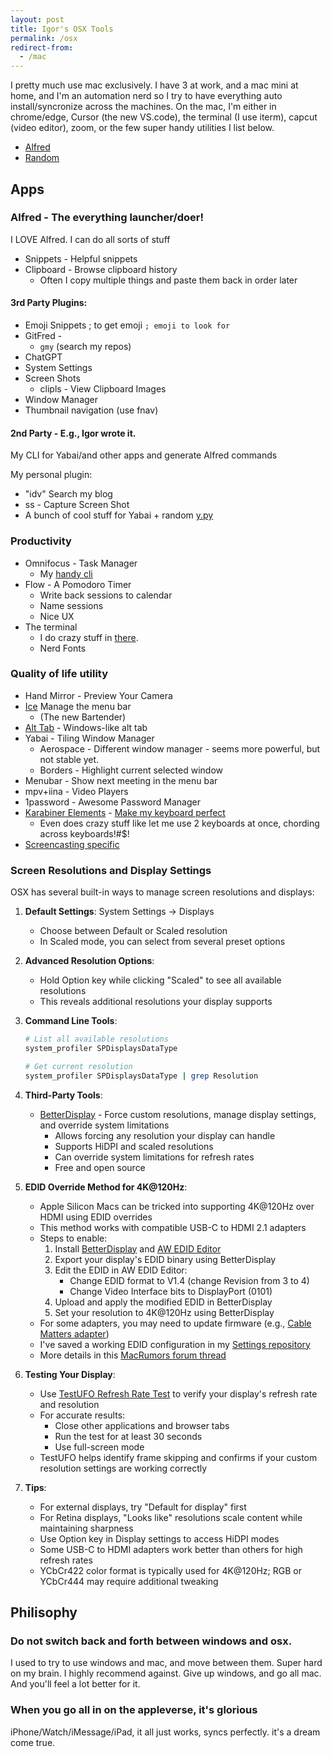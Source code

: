 ```yaml
---
layout: post
title: Igor's OSX Tools
permalink: /osx
redirect-from:
  - /mac
---
```


I pretty much use mac exclusively. I have 3 at work, and a mac mini at home, and I'm an automation nerd so I try to have everything auto install/syncronize across the machines. On the mac, I'm either in chrome/edge, Cursor (the new VS.code), the terminal (I use iterm), capcut (video editor), zoom, or the few super handy utilities I list below.

<!-- prettier-ignore-start -->
<!-- vim-markdown-toc GFM -->

- [Alfred](#alfred)
- [Random](#random)

<!-- vim-markdown-toc -->
<!-- prettier-ignore-end -->

## Apps

### Alfred - The everything launcher/doer!

I LOVE Alfred. I can do all sorts of stuff

- Snippets - Helpful snippets
- Clipboard - Browse clipboard history
  - Often I copy multiple things and paste them back in order later

#### 3rd Party Plugins:

- Emoji Snippets ; to get emoji
  `; emoji to look for`
- GitFred -
  - `gmy` (search my repos)
- ChatGPT
- System Settings
- Screen Shots
  - clipls - View Clipboard Images
- Window Manager
- Thumbnail navigation (use fnav)

#### 2nd Party - E.g., Igor wrote it.

My CLI for Yabai/and other apps and generate Alfred commands

My personal plugin:

- "idv" Search my blog
- ss - Capture Screen Shot
- A bunch of cool stuff for Yabai + random [y.py](https://github.com/idvorkin/settings/blob/313acb3b163ec3bb3dd89ac0c970031ffbf8af8c/py/y.py?plain=1#L578)

### Productivity

- Omnifocus - Task Manager
  - My [handy cli](https://github.com/idvorkin/omnifocus_cli)
- Flow - A Pomodoro Timer
  - Write back sessions to calendar
  - Name sessions
  - Nice UX
- The terminal
  - I do crazy stuff in [there](https://github.com/idvorkin/settings).
  - Nerd Fonts

### Quality of life utility

- Hand Mirror - Preview Your Camera
- [Ice](https://github.com/jordanbaird/Ice) Manage the menu bar
  - (The new Bartender)
- [Alt Tab](https://alt-tab-macos.netlify.app/) - Windows-like alt tab
- Yabai - Tiling Window Manager
  - Aerospace - Different window manager - seems more powerful, but not stable yet.
  - Borders - Highlight current selected window
- Menubar - Show next meeting in the menu bar
- mpv+iina - Video Players
- 1password - Awesome Password Manager
- [Karabiner Elements](https://karabiner-elements.pqrs.org/) - [Make my keyboard perfect](https://github.com/idvorkin/settings/blob/313acb3b163ec3bb3dd89ac0c970031ffbf8af8c/mac/karabiner.json?plain=1#L1)
  - Even does crazy stuff like let me use 2 keyboards at once, chording across keyboards!#$!
- [Screencasting specific](/screencast)

### Screen Resolutions and Display Settings

OSX has several built-in ways to manage screen resolutions and displays:

1. **Default Settings**: System Settings -> Displays

   - Choose between Default or Scaled resolution
   - In Scaled mode, you can select from several preset options

2. **Advanced Resolution Options**:

   - Hold Option key while clicking "Scaled" to see all available resolutions
   - This reveals additional resolutions your display supports

3. **Command Line Tools**:

   ```bash
   # List all available resolutions
   system_profiler SPDisplaysDataType

   # Get current resolution
   system_profiler SPDisplaysDataType | grep Resolution
   ```

4. **Third-Party Tools**:

   - [BetterDisplay](https://github.com/waydabber/BetterDisplay) - Force custom resolutions, manage display settings, and override system limitations
     - Allows forcing any resolution your display can handle
     - Supports HiDPI and scaled resolutions
     - Can override system limitations for refresh rates
     - Free and open source

5. **EDID Override Method for 4K@120Hz**:

   - Apple Silicon Macs can be tricked into supporting 4K@120Hz over HDMI using EDID overrides
   - This method works with compatible USB-C to HDMI 2.1 adapters
   - Steps to enable:
     1. Install [BetterDisplay](https://github.com/waydabber/BetterDisplay) and [AW EDID Editor](https://www.analogway.com/americas/products/software-tools/aw-edid-editor/)
     2. Export your display's EDID binary using BetterDisplay
     3. Edit the EDID in AW EDID Editor:
        - Change EDID format to V1.4 (change Revision from 3 to 4)
        - Change Video Interface bits to DisplayPort (0101)
     4. Upload and apply the modified EDID in BetterDisplay
     5. Set your resolution to 4K@120Hz using BetterDisplay
   - For some adapters, you may need to update firmware (e.g., [Cable Matters adapter](https://www.amazon.com/dp/B08MSWMXT4))
   - I've saved a working EDID configuration in my [Settings repository](https://github.com/idvorkin/Settings/commit/e08bba550fa1523b6d099601e7a09146213587df)
   - More details in this [MacRumors forum thread](https://forums.macrumors.com/threads/mac-mini-4k-120hz.2267035/page-31?post=31952813#post-31952813)

6. **Testing Your Display**:

   - Use [TestUFO Refresh Rate Test](https://www.testufo.com/refreshrate) to verify your display's refresh rate and resolution
   - For accurate results:
     - Close other applications and browser tabs
     - Run the test for at least 30 seconds
     - Use full-screen mode
   - TestUFO helps identify frame skipping and confirms if your custom resolution settings are working correctly

7. **Tips**:
   - For external displays, try "Default for display" first
   - For Retina displays, "Looks like" resolutions scale content while maintaining sharpness
   - Use Option key in Display settings to access HiDPI modes
   - Some USB-C to HDMI adapters work better than others for high refresh rates
   - YCbCr422 color format is typically used for 4K@120Hz; RGB or YCbCr444 may require additional tweaking

## Philisophy

### Do not switch back and forth between windows and osx.

I used to try to use windows and mac, and move between them. Super hard on my brain. I highly recommend against. Give up windows, and go all mac. And you'll feel a lot better for it.

### When you go all in on the appleverse, it's glorious

iPhone/Watch/iMessage/iPad, it all just works, syncs perfectly. it's a dream come true.
